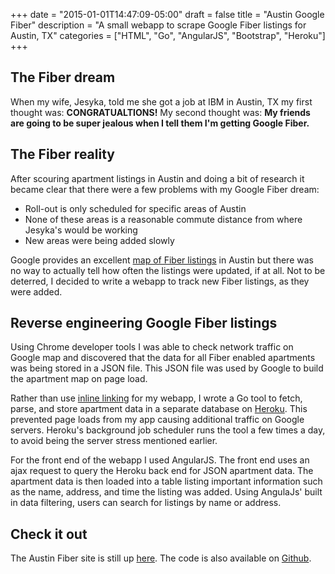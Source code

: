 +++
date = "2015-01-01T14:47:09-05:00"
draft = false
title = "Austin Google Fiber"
description = "A small webapp to scrape Google Fiber listings for Austin, TX"
categories = ["HTML", "Go", "AngularJS", "Bootstrap", "Heroku"]
+++

## The Fiber dream

When my wife, Jesyka, told me she got a job at IBM in Austin, TX my first thought was: **CONGRATUALTIONS!** My second thought was: **My friends are going to be super jealous when I tell them I'm getting Google Fiber.**

## The Fiber reality

After scouring apartment listings in Austin and doing a bit of research it became clear that there were a few problems with my Google Fiber dream:

* Roll-out is only scheduled for specific areas of Austin
* None of these areas is a reasonable commute distance from where Jesyka's would be working
* New areas were being added slowly

Google provides an excellent [map of Fiber listings](https://fiber.google.com/cities/austin/apartments/) in Austin but there was no way to actually tell how often the listings were updated, if at all. Not to be deterred, I decided to write a webapp to track new Fiber listings, as they were added.

## Reverse engineering Google Fiber listings

Using Chrome developer tools I was able to check network traffic on Google map and discovered that the data for all Fiber enabled apartments was being stored in a JSON file. This JSON file was used by Google to build the apartment map on page load.

Rather than use [inline linking](https://en.wikipedia.org/wiki/Inline_linking) for my webapp, I wrote a Go tool to fetch, parse, and store apartment data in a separate database on [Heroku](https://www.heroku.com/). This prevented page loads from my app causing additional traffic on Google servers. Heroku's background job scheduler runs the tool a few times a day, to avoid being the server stress mentioned earlier.

For the front end of the webapp I used AngularJS. The front end uses an ajax request to query the Heroku back end for JSON apartment data. The apartment data is then loaded into a table listing important information such as the name, address, and time the listing was added. Using AngulaJs' built in data filtering, users can search for listings by name or address.

## Check it out

The Austin Fiber site is still up [here](https://austin-fiber.herokuapp.com/#/). The code is also available on [Github](https://github.com/Jwsonic/fiber).
